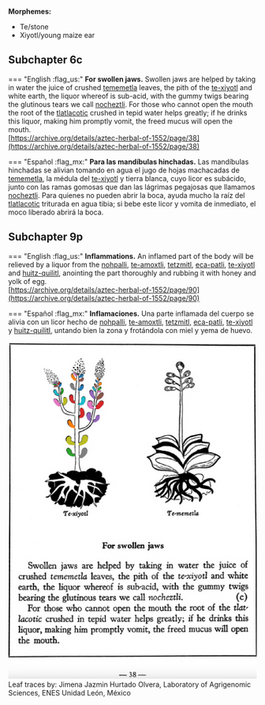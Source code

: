 
**Morphemes:**

- Te/stone
- Xiyotl/young maize ear

## Subchapter 6c  

=== "English :flag_us:"
    **For swollen jaws.** Swollen jaws are helped by taking in water the juice of crushed [tememetla](Te-memetla.md) leaves, the pith of the [te-xiyotl](Te-xiyotl.md) and white earth, the liquor whereof is sub-acid, with the gummy twigs bearing the glutinous tears we call [nocheztli](Nocheztli.md). For those who cannot open the mouth the root of the [tlatlacotic](Tlatlacotic.md) crushed in tepid water helps greatly; if he drinks this liquor, making him promptly vomit, the freed mucus will open the mouth.  
    [https://archive.org/details/aztec-herbal-of-1552/page/38](https://archive.org/details/aztec-herbal-of-1552/page/38)  


=== "Español :flag_mx:"
    **Para las mandíbulas hinchadas.** Las mandíbulas hinchadas se alivian tomando en agua el jugo de hojas machacadas de [tememetla](Te-memetla.md), la médula del [te-xiyotl](Te-xiyotl.md) y tierra blanca, cuyo licor es subácido, junto con las ramas gomosas que dan las lágrimas pegajosas que llamamos [nocheztli](Nocheztli.md). Para quienes no pueden abrir la boca, ayuda mucho la raíz del [tlatlacotic](Tlatlacotic.md) triturada en agua tibia; si bebe este licor y vomita de inmediato, el moco liberado abrirá la boca.  

## Subchapter 9p  

=== "English :flag_us:"
    **Inflammations.** An inflamed part of the body will be relieved by a liquor from the [nohpalli](Nopalli.md), [te-amoxtli](Te-amoxtli.md), [tetzmitl](Tetzmitl.md), [eca-patli](Eca-patli.md), [te-xiyotl](Te-xiyotl.md) and [huitz-quilitl](Huitz-quilitl.md), anointing the part thoroughly and rubbing it with honey and yolk of egg.  
    [https://archive.org/details/aztec-herbal-of-1552/page/90](https://archive.org/details/aztec-herbal-of-1552/page/90)  


=== "Español :flag_mx:"
    **Inflamaciones.** Una parte inflamada del cuerpo se alivia con un licor hecho de [nohpalli](Nopalli.md), [te-amoxtli](Te-amoxtli.md), [tetzmitl](Tetzmitl.md), [eca-patli](Eca-patli.md), [te-xiyotl](Te-xiyotl.md) y [huitz-quilitl](Huitz-quilitl.md), untando bien la zona y frotándola con miel y yema de huevo.  

![J_ID168_p038_01_Te-xiyotl.png](assets/J_ID168_p038_01_Te-xiyotl.png)  
Leaf traces by: Jimena Jazmin Hurtado Olvera, Laboratory of Agrigenomic Sciences, ENES Unidad León, México  
